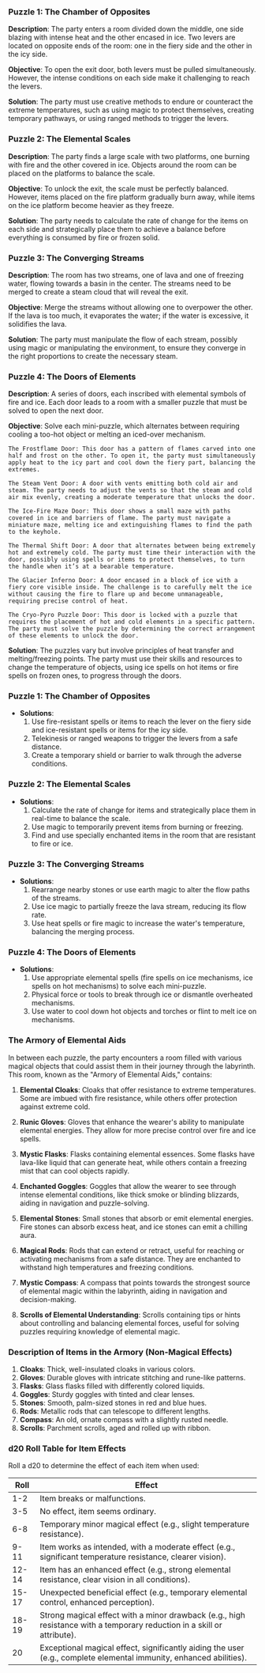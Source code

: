 ### Puzzle 1: The Chamber of Opposites

**Description**: The party enters a room divided down the middle, one side blazing with intense heat and the other encased in ice. Two levers are located on opposite ends of the room: one in the fiery side and the other in the icy side.

**Objective**: To open the exit door, both levers must be pulled simultaneously. However, the intense conditions on each side make it challenging to reach the levers.

**Solution**: The party must use creative methods to endure or counteract the extreme temperatures, such as using magic to protect themselves, creating temporary pathways, or using ranged methods to trigger the levers.

### Puzzle 2: The Elemental Scales

**Description**: The party finds a large scale with two platforms, one burning with fire and the other covered in ice. Objects around the room can be placed on the platforms to balance the scale.

**Objective**: To unlock the exit, the scale must be perfectly balanced. However, items placed on the fire platform gradually burn away, while items on the ice platform become heavier as they freeze.

**Solution**: The party needs to calculate the rate of change for the items on each side and strategically place them to achieve a balance before everything is consumed by fire or frozen solid.

### Puzzle 3: The Converging Streams

**Description**: The room has two streams, one of lava and one of freezing water, flowing towards a basin in the center. The streams need to be merged to create a steam cloud that will reveal the exit.

**Objective**: Merge the streams without allowing one to overpower the other. If the lava is too much, it evaporates the water; if the water is excessive, it solidifies the lava.

**Solution**: The party must manipulate the flow of each stream, possibly using magic or manipulating the environment, to ensure they converge in the right proportions to create the necessary steam.

### Puzzle 4: The Doors of Elements

**Description**: A series of doors, each inscribed with elemental symbols of fire and ice. Each door leads to a room with a smaller puzzle that must be solved to open the next door.

**Objective**: Solve each mini-puzzle, which alternates between requiring cooling a too-hot object or melting an iced-over mechanism.

    The Frostflame Door: This door has a pattern of flames carved into one half and frost on the other. To open it, the party must simultaneously apply heat to the icy part and cool down the fiery part, balancing the extremes.

    The Steam Vent Door: A door with vents emitting both cold air and steam. The party needs to adjust the vents so that the steam and cold air mix evenly, creating a moderate temperature that unlocks the door.

    The Ice-Fire Maze Door: This door shows a small maze with paths covered in ice and barriers of flame. The party must navigate a miniature maze, melting ice and extinguishing flames to find the path to the keyhole.

    The Thermal Shift Door: A door that alternates between being extremely hot and extremely cold. The party must time their interaction with the door, possibly using spells or items to protect themselves, to turn the handle when it’s at a bearable temperature.

    The Glacier Inferno Door: A door encased in a block of ice with a fiery core visible inside. The challenge is to carefully melt the ice without causing the fire to flare up and become unmanageable, requiring precise control of heat.

    The Cryo-Pyro Puzzle Door: This door is locked with a puzzle that requires the placement of hot and cold elements in a specific pattern. The party must solve the puzzle by determining the correct arrangement of these elements to unlock the door.

**Solution**: The puzzles vary but involve principles of heat transfer and melting/freezing points. The party must use their skills and resources to change the temperature of objects, using ice spells on hot items or fire spells on frozen ones, to progress through the doors.

### Puzzle 1: The Chamber of Opposites

- **Solutions**:
    1. Use fire-resistant spells or items to reach the lever on the fiery side and ice-resistant spells or items for the icy side.
    2. Telekinesis or ranged weapons to trigger the levers from a safe distance.
    3. Create a temporary shield or barrier to walk through the adverse conditions.

### Puzzle 2: The Elemental Scales

- **Solutions**:
    1. Calculate the rate of change for items and strategically place them in real-time to balance the scale.
    2. Use magic to temporarily prevent items from burning or freezing.
    3. Find and use specially enchanted items in the room that are resistant to fire or ice.

### Puzzle 3: The Converging Streams

- **Solutions**:
    1. Rearrange nearby stones or use earth magic to alter the flow paths of the streams.
    2. Use ice magic to partially freeze the lava stream, reducing its flow rate.
    3. Use heat spells or fire magic to increase the water's temperature, balancing the merging process.

### Puzzle 4: The Doors of Elements

- **Solutions**:
    1. Use appropriate elemental spells (fire spells on ice mechanisms, ice spells on hot mechanisms) to solve each mini-puzzle.
    2. Physical force or tools to break through ice or dismantle overheated mechanisms.
    3. Use water to cool down hot objects and torches or flint to melt ice on mechanisms.

### The Armory of Elemental Aids

In between each puzzle, the party encounters a room filled with various magical objects that could assist them in their journey through the labyrinth. This room, known as the "Armory of Elemental Aids," contains:

1. **Elemental Cloaks**: Cloaks that offer resistance to extreme temperatures. Some are imbued with fire resistance, while others offer protection against extreme cold.
    
2. **Runic Gloves**: Gloves that enhance the wearer's ability to manipulate elemental energies. They allow for more precise control over fire and ice spells.
    
3. **Mystic Flasks**: Flasks containing elemental essences. Some flasks have lava-like liquid that can generate heat, while others contain a freezing mist that can cool objects rapidly.
    
4. **Enchanted Goggles**: Goggles that allow the wearer to see through intense elemental conditions, like thick smoke or blinding blizzards, aiding in navigation and puzzle-solving.
    
5. **Elemental Stones**: Small stones that absorb or emit elemental energies. Fire stones can absorb excess heat, and ice stones can emit a chilling aura.
    
6. **Magical Rods**: Rods that can extend or retract, useful for reaching or activating mechanisms from a safe distance. They are enchanted to withstand high temperatures and freezing conditions.
    
7. **Mystic Compass**: A compass that points towards the strongest source of elemental magic within the labyrinth, aiding in navigation and decision-making.
    
8. **Scrolls of Elemental Understanding**: Scrolls containing tips or hints about controlling and balancing elemental forces, useful for solving puzzles requiring knowledge of elemental magic.
    
### Description of Items in the Armory (Non-Magical Effects)

1. **Cloaks**: Thick, well-insulated cloaks in various colors.
2. **Gloves**: Durable gloves with intricate stitching and rune-like patterns.
3. **Flasks**: Glass flasks filled with differently colored liquids.
4. **Goggles**: Sturdy goggles with tinted and clear lenses.
5. **Stones**: Smooth, palm-sized stones in red and blue hues.
6. **Rods**: Metallic rods that can telescope to different lengths.
7. **Compass**: An old, ornate compass with a slightly rusted needle.
8. **Scrolls**: Parchment scrolls, aged and rolled up with ribbon.

### d20 Roll Table for Item Effects

Roll a d20 to determine the effect of each item when used:

|Roll|Effect|
|---|---|
|1-2|Item breaks or malfunctions.|
|3-5|No effect, item seems ordinary.|
|6-8|Temporary minor magical effect (e.g., slight temperature resistance).|
|9-11|Item works as intended, with a moderate effect (e.g., significant temperature resistance, clearer vision).|
|12-14|Item has an enhanced effect (e.g., strong elemental resistance, clear vision in all conditions).|
|15-17|Unexpected beneficial effect (e.g., temporary elemental control, enhanced perception).|
|18-19|Strong magical effect with a minor drawback (e.g., high resistance with a temporary reduction in a skill or attribute).|
|20|Exceptional magical effect, significantly aiding the user (e.g., complete elemental immunity, enhanced abilities).|